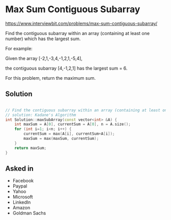# Max Sum Contiguous Subarray

https://www.interviewbit.com/problems/max-sum-contiguous-subarray/

Find the contiguous subarray within an array (containing at least one number) which has the largest sum.

For example:

Given the array [-2,1,-3,4,-1,2,1,-5,4],

the contiguous subarray [4,-1,2,1] has the largest sum = 6.

For this problem, return the maximum sum.

## Solution

```cpp

// Find the contiguous subarray within an array (containing at least one number) which has the largest sum.
// solution: Kadane's Algorithm
int Solution::maxSubArray(const vector<int> &A) {
    int maxSum = A[0], currentSum = A[0], n = A.size();
    for (int i=1; i<n; i++) {
        currentSum = max(A[i], currentSum+A[i]);
        maxSum = max(maxSum, currentSum);
    }
    return maxSum;
}
```

## Asked in

* Facebook
* Paypal
* Yahoo
* Microsoft
* LinkedIn
* Amazon
* Goldman Sachs

